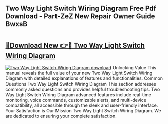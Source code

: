 ## Two Way Light Switch Wiring Diagram Free Pdf Download - Part-ZeZ New Repair Owner Guide BwxsB

# <h2><a href="http://dfskrad.blite.top/?on=Two+Way+Light+Switch+Wiring+Diagram">🔗Download New 👉🔴 Two Way Light Switch Wiring Diagram</a></h2>

[![Two Way Light Switch Wiring Diagram download](https://i.imgur.com/lujVjoI.png)](http://dfskrad.blite.top/?on=Two+Way+Light+Switch+Wiring+Diagram)
Unlocking Value This manual reveals the full value of your new Two Way Light Switch Wiring Diagram with detailed explanations of features and functionalities. Common Questions Two Way Light Switch Wiring Diagram This section addresses commonly asked questions and provides helpful troubleshooting tips. Two Way Light Switch Wiring Diagram advanced features include real-time monitoring, voice commands, customizable alerts, and multi-device compatibility, all accessible through the sleek and user-friendly interface. Your Satisfaction is Our Mission Two Way Light Switch Wiring Diagram. We are dedicated to ensuring your complete satisfaction.
